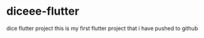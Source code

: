 # diceee-flutter
dice flutter project
this is my first flutter project that i have pushed to github 
